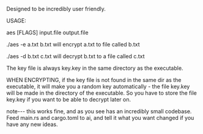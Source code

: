 
Designed to be incredibly user friendly. 

USAGE:  

aes [FLAGS] input.file  output.file 

./aes -e a.txt b.txt    will encrypt a.txt to file called b.txt

./aes -d b.txt c.txt    will decrypt b.txt to a file called c.txt

The key file is always key.key  in the same directory as the executable. 

WHEN ENCRYPTING, if the key file is not found in the same dir as the executable, it will make you a random key automatically - the file key.key will be made in the directory of the executable. So you have to store the file key.key if you want to be able to decrypt later on. 


note--- this works fine, and as you see has an incredibly small codebase. Feed main.rs and cargo.toml to ai, and
tell it what you want changed if you have any new ideas. 





